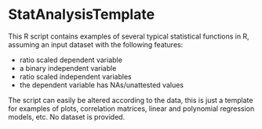 # StatAnalysisTemplate

This R script contains examples of several typical statistical functions in R, assuming an input dataset with the following features:

* ratio scaled dependent variable
* a binary independent variable
* ratio scaled independent variables
* the dependent variable has NAs/unattested values

The script can easily be altered according to the data, this is just a template for examples of plots, correlation matrices, linear and polynomial regression models, etc. No dataset is provided.
